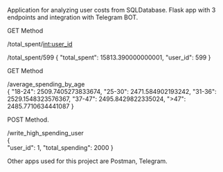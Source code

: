  Application for analyzing user costs from SQLDatabase.
 Flask app with 3 endpoints and integration with Telegram BOT.



GET Method

/total_spent/<int:user_id>   

/total_spent/599
{
    "total_spent": 15813.390000000001,
    "user_id": 599
}

GET Method

/average_spending_by_age     
{
    "18-24": 2509.7405273833674,
    "25-30": 2471.584902193242,
    "31-36": 2529.1548323576367,
    "37-47": 2495.8429822335024,
    ">47": 2485.7710634441087
}






POST Method.

/write_high_spending_user    
{    
    "user_id": 1,
    "total_spending": 2000
}




Other apps used for this project are Postman, Telegram.
